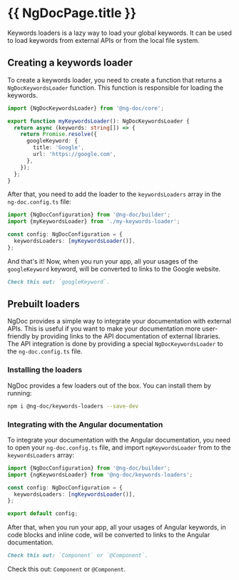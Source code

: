 # {{ NgDocPage.title }}

Keywords loaders is a lazy way to load your global keywords.
It can be used to load keywords from external APIs or from the local file system.

## Creating a keywords loader

To create a keywords loader, you need to create a function that returns a
`NgDocKeywordsLoader` function. This function is responsible for loading the
keywords.

```typescript
import {NgDocKeywordsLoader} from '@ng-doc/core';

export function myKeywordsLoader(): NgDocKeywordsLoader {
  return async (keywords: string[]) => {
    return Promise.resolve({
      googleKeyword: {
        title: 'Google',
        url: 'https://google.com',
      },
    });
  };
}
```

After that, you need to add the loader to the `keywordsLoaders` array in the
`ng-doc.config.ts` file:

```typescript fileName="ng-doc.config.ts"
import {NgDocConfiguration} from '@ng-doc/builder';
import {myKeywordsLoader} from './my-keywords-loader';

const config: NgDocConfiguration = {
  keywordsLoaders: [myKeywordsLoader()],
};
```

And that's it! Now, when you run your app, all your usages of the `googleKeyword`
keyword, will be converted to links to the Google website.

```markdown fileName="index.md"
Check this out: `googleKeyword`.
```

## Prebuilt loaders

NgDoc provides a simple way to integrate your documentation with external APIs.
This is useful if you want to make your documentation more user-friendly by
providing links to the API documentation of external libraries. The
API integration is done by providing a special `NgDocKeywordsLoader` to the
`ng-doc.config.ts` file.

### Installing the loaders

NgDoc provides a few loaders out of the box. You can install them by running:

```bash
npm i @ng-doc/keywords-loaders --save-dev
```

### Integrating with the Angular documentation

To integrate your documentation with the Angular documentation, you need to open
your `ng-doc.config.ts` file, and import `ngKeywordsLoader` from to the `keywordsLoaders` array:

```typescript fileName="ng-doc.config.ts"
import {NgDocConfiguration} from '@ng-doc/builder';
import {ngKeywordsLoader} from '@ng-doc/keywords-loaders';

const config: NgDocConfiguration = {
  keywordsLoaders: [ngKeywordsLoader()],
};

export default config;
```

After that, when you run your app, all your usages of Angular keywords, in code blocks and inline
code, will be converted to links to the Angular documentation.

```markdown fileName="index.md"
Check this out: `Component` or `@Component`.
```

Check this out: `Component` or `@Component`.
